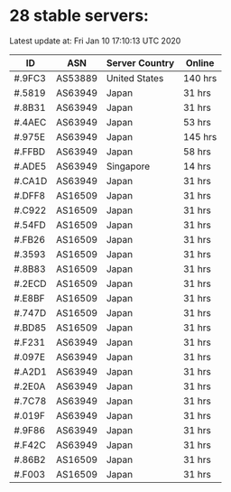 # 28 stable servers:

Latest update at: Fri Jan 10 17:10:13 UTC 2020

| ID | ASN | Server Country | Online |
| -- | --- | -------------- | ------ |
| #.9FC3 | AS53889 | United States | 140 hrs |
| #.5819 | AS63949 | Japan | 31 hrs |
| #.8B31 | AS63949 | Japan | 31 hrs |
| #.4AEC | AS63949 | Japan | 53 hrs |
| #.975E | AS63949 | Japan | 145 hrs |
| #.FFBD | AS63949 | Japan | 58 hrs |
| #.ADE5 | AS63949 | Singapore | 14 hrs |
| #.CA1D | AS63949 | Japan | 31 hrs |
| #.DFF8 | AS16509 | Japan | 31 hrs |
| #.C922 | AS16509 | Japan | 31 hrs |
| #.54FD | AS16509 | Japan | 31 hrs |
| #.FB26 | AS16509 | Japan | 31 hrs |
| #.3593 | AS16509 | Japan | 31 hrs |
| #.8B83 | AS16509 | Japan | 31 hrs |
| #.2ECD | AS16509 | Japan | 31 hrs |
| #.E8BF | AS16509 | Japan | 31 hrs |
| #.747D | AS16509 | Japan | 31 hrs |
| #.BD85 | AS16509 | Japan | 31 hrs |
| #.F231 | AS63949 | Japan | 31 hrs |
| #.097E | AS63949 | Japan | 31 hrs |
| #.A2D1 | AS63949 | Japan | 31 hrs |
| #.2E0A | AS63949 | Japan | 31 hrs |
| #.7C78 | AS63949 | Japan | 31 hrs |
| #.019F | AS63949 | Japan | 31 hrs |
| #.9F86 | AS63949 | Japan | 31 hrs |
| #.F42C | AS63949 | Japan | 31 hrs |
| #.86B2 | AS16509 | Japan | 31 hrs |
| #.F003 | AS16509 | Japan | 31 hrs |

